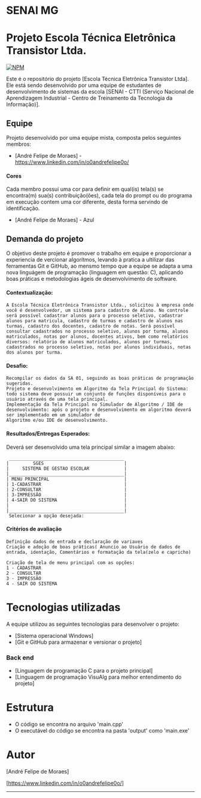 # SENAI MG
# Projeto Escola Técnica Eletrônica Transistor Ltda.
[![NPM](https://i.imgur.com/jxmOeKW.png)](https://www.fiemg.com.br/senai/)

Este é o repositório do projeto [Escola Técnica Eletrônica Transistor Ltda]. Ele está sendo desenvolvido por uma equipe de estudantes de desenvolvimento de sistemas da escola [SENAI - CTTI (Serviço Nacional de Aprendizagem Industrial - Centro de Treinamento da Tecnologia da Informação)].

## Equipe
Projeto desenvolvido por uma equipe mista, composta pelos seguintes membros:

- [André Felipe de Moraes] - https://www.linkedin.com/in/o0andrefelipe0o/

#### Cores
Cada membro possui uma cor para definir em qual(is) tela(s) se encontra(m) sua(s) contribuição(ões), cada tela do prompt ou do programa em execução contem uma cor diferente, desta forma servindo de identificação.

- [André Felipe de Moraes] - Azul

## Demanda do projeto
O objetivo deste projeto é promover o trabalho em equipe e proporcionar a experiencia de vercionar algorítmos, levando à pratica a ultilizar das ferramentas Git e GitHub, ao mensmo tempo que a equipe se adapta a uma nova linguágem de programação (linguagem em questão: C), aplicando boas práticas e metodologias ágeis de desenvolvimento de software.

#### Contextualização:
```
A Escola Técnica Eletrônica Transistor Ltda., solicitou à empresa onde você é desenvolvedor, um sistema para cadastro de Aluno. No controle será possível cadastrar alunos para o processo seletivo, cadastrar alunos para matricula, cadastro de turmas e cadastro de alunos nas turmas, cadastro dos docentes, cadastro de notas. Será possível consultar cadastrados no processo seletivo, alunos por turma, alunos matriculados, notas por alunos, docentes ativos, bem como relatórios diversos: relatório de alunos matriculados, alunos por turmas, cadastrados no processo seletivo, notas por alunos individuais, notas dos alunos por turma.
```
#### Desafio:
```
Recompilar os dados da SA 01, seguindo as boas práticas de programação sugeridas.
Projeto e desenvolvimento em Algoritmo da Tela Principal do Sistema: todo sistema deve possuir um conjunto de funções disponíveis para o usuário através de uma tela principal. 
Implementação da Tela Principal no Simulador de Algoritmo / IDE de desenvolvimento: após o projeto e desenvolvimento em algoritmo deverá ser implementado em um simulador de 
Algoritmo e/ou IDE de desenvolvimento.
```
#### Resultados/Entregas Esperados:
Deverá ser desenvolvido uma tela principal similar a imagem abaixo:
```
 ___________________________________________
|         SGES                              |
|     SISTEMA DE GESTAO ESCOLAR             |
|___________________________________________|
| MENU PRINCIPAL                            |
| 1-CADASTRAR                               |
| 2-CONSULTAR                               |
| 3-IMPRESSÃO                               |
| 4-SAIR DO SISTEMA                         |
|                                           |
|___________________________________________|
 Selecionar a opção desejada: 
```
#### Critérios de avaliação
```
Definição dados de entrada e declaração de variaves
Criação e adoção de boas práticas( Anuncio ao Usuário de dados de entrada, identação, Comentários e formatação da tela(zelo e capricho)
```
```
Criação de tela de menu principal com as opções:
1 - CADASTRAR
2 - CONSULTAR
3 - IMPRESSÃO
4 - SAIR DO SISTEMA
```

# Tecnologias utilizadas
A equipe utilizou as seguintes tecnologias para desenvolver o projeto:

- [Sistema operacional Windows]
- [Git e GitHub para armazenar e versionar o projeto]

### Back end
- [Linguagem de programação C para o projeto principal]
- [Linguagem de programação VisuAlg para melhor entendimento do projeto]

# Estrutura
- O código se encontra no arquivo 'main.cpp'
- O executável do código se encontra na pasta 'output' como 'main.exe'

# Autor
[André Felipe de Moraes]

[https://www.linkedin.com/in/o0andrefelipe0o/]

___
